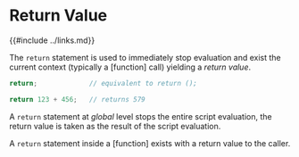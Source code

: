 Return Value
============

{{#include ../links.md}}

The `return` statement is used to immediately stop evaluation and exist the current context
(typically a [function] call) yielding a _return value_.

```rust no_run
return;             // equivalent to return ();

return 123 + 456;   // returns 579
```

A `return` statement at _global_ level stops the entire script evaluation,
the return value is taken as the result of the script evaluation.

A `return` statement inside a [function] exists with a return value to the caller.

